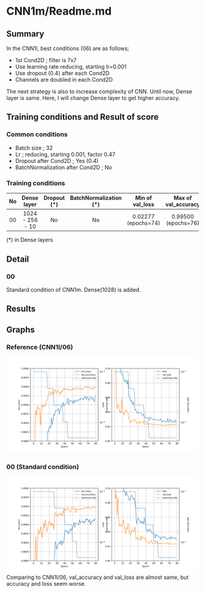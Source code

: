 # CNN1m/Readme.md

## Summary
In the CNN1l, best conditions (06) are as follows;
- 1st Cond2D ; filter is 7x7
- Use learning rate reducing, starting lr=0.001
- Use dropout (0.4) after each Cond2D
- Channels are doubled in each Cond2D

The next strategy is also to increase complexity of CNN. Until now, Dense layer is same. Here, I will change Dense layer to get higher accuracy.

## Training conditions and Result of score
### Common conditions
- Batch size ; 32
- Lr ; reducing, starting 0.001, factor 0.47
- Dropout after Cond2D ; Yes (0.4)
- BatchNormalization after Cond2D ; No

### Training conditions
| No| Dense layer | Dropout (*) | BatchNormalization (*) | Min of val_loss | Max of val_accuracy | Score |
|:-:| :-: | :-: | :-: | :-: | :-: | :-: |
| 00| 1024 - 256 - 10 | No | No |0.02277 (epochs=74) |0.99500 (epochs=76) | |

(*) in Dense layers

## Detail
### 00
Standard condition of CNN1m. Dense(1028) is added.

## Results

## Graphs
### Reference (CNN1l/06)
![graphs of accuracy and loss](../CNN1l/06/CNN1l_06.svg)

### 00 (Standard condition)
![graphs of accuracy and loss](./00/CNN1m_00.svg)
Comparing to CNN1l/06, val_accuracy and val_loss are almost same, but accuracy and loss seem worse.
